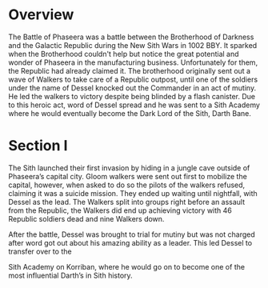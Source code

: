 # Overview

The Battle of Phaseera was a battle between the Brotherhood of Darkness and the Galactic Republic during the New Sith Wars in 1002 BBY.
It sparked when the Brotherhood couldn't help but notice the great potential and wonder of Phaseera in the manufacturing business.
Unfortunately for them, the Republic had already claimed it.
The brotherhood originally sent out a wave of Walkers to take care of a Republic outpost, until one of the soldiers under the name of Dessel knocked out the Commander in an act of mutiny.
He led the walkers to victory despite being blinded by a flash canister.
Due to this heroic act, word of Dessel spread and he was sent to a Sith Academy where he would eventually become the Dark Lord of the Sith, Darth Bane.

# Section I

The Sith launched their first invasion by hiding in a jungle cave outside of Phaseera’s capital city.
Gloom walkers were sent out first to mobilize the capital, however, when asked to do so the pilots of the walkers refused, claiming it was a suicide mission.
They ended up waiting until nightfall, with Dessel as the lead.
The Walkers split into groups right before an assault from the Republic, the Walkers did end up achieving victory with 46 Republic soldiers dead and nine Walkers down.

After the battle, Dessel was brought to trial for mutiny but was not charged after word got out about his amazing ability as a leader.
This led Dessel to transfer over to the

Sith Academy on Korriban, where he would go on to become one of the most influential Darth’s in Sith history.
